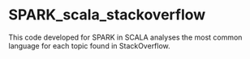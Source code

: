 # SPARK_scala_stackoverflow
This code developed for SPARK in SCALA analyses the most common language for each topic found in StackOverflow.
